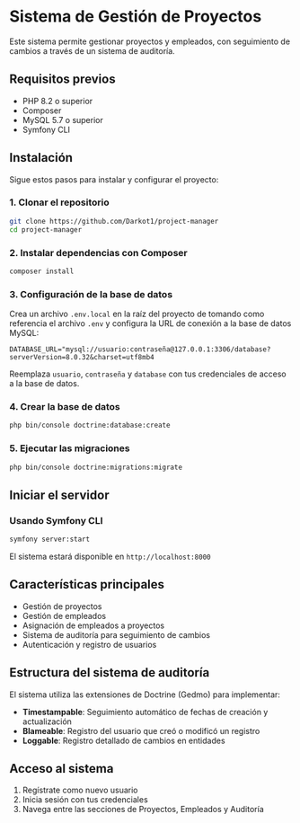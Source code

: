# Sistema de Gestión de Proyectos

Este sistema permite gestionar proyectos y empleados, con seguimiento de cambios a través de un sistema de auditoría.

## Requisitos previos

- PHP 8.2 o superior
- Composer
- MySQL 5.7 o superior
- Symfony CLI

## Instalación

Sigue estos pasos para instalar y configurar el proyecto:

### 1. Clonar el repositorio

```bash
git clone https://github.com/Darkot1/project-manager
cd project-manager
```

### 2. Instalar dependencias con Composer

```bash
composer install
```

### 3. Configuración de la base de datos

Crea un archivo `.env.local` en la raíz del proyecto de tomando como referencia el archivo `.env` y configura la URL de conexión a la base de datos MySQL:

```
DATABASE_URL="mysql://usuario:contraseña@127.0.0.1:3306/database?serverVersion=8.0.32&charset=utf8mb4
```

Reemplaza `usuario`, `contraseña` y `database` con tus credenciales de acceso a la base de datos.

### 4. Crear la base de datos

```bash
php bin/console doctrine:database:create
```

### 5. Ejecutar las migraciones

```bash
php bin/console doctrine:migrations:migrate
```

## Iniciar el servidor

### Usando Symfony CLI

```bash
symfony server:start
```

El sistema estará disponible en `http://localhost:8000`

## Características principales

- Gestión de proyectos
- Gestión de empleados
- Asignación de empleados a proyectos
- Sistema de auditoría para seguimiento de cambios
- Autenticación y registro de usuarios

## Estructura del sistema de auditoría

El sistema utiliza las extensiones de Doctrine (Gedmo) para implementar:

- **Timestampable**: Seguimiento automático de fechas de creación y actualización
- **Blameable**: Registro del usuario que creó o modificó un registro
- **Loggable**: Registro detallado de cambios en entidades

## Acceso al sistema

1. Regístrate como nuevo usuario
2. Inicia sesión con tus credenciales
3. Navega entre las secciones de Proyectos, Empleados y Auditoría
